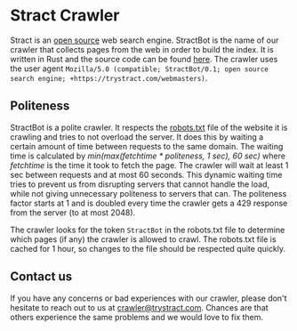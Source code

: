 # Stract Crawler
Stract is an [open source](https://github.com/StractOrg/stract/) web search engine. StractBot is the name of our crawler that collects pages from the web in order to build the index.
It is written in Rust and the source code can be found [here](https://github.com/StractOrg/stract/tree/main/core/src/crawler).
The crawler uses the user agent `Mozilla/5.0 (compatible; StractBot/0.1; open source search engine; +https://trystract.com/webmasters)`.

## Politeness
StractBot is a polite crawler. It respects the [robots.txt](https://en.wikipedia.org/wiki/Robots.txt) file of the website it is crawling and tries to not overload the server.
It does this by waiting a certain amount of time between requests to the same domain. The waiting time is calculated by *min(max(fetchtime * politeness, 1 sec), 60 sec)* where *fetchtime* is the time it took to fetch the page. The crawler will wait at least 1 sec between requests and at most 60 seconds.
This dynamic waiting time tries to prevent us from disrupting servers that cannot handle the load, while not giving unnecessary politeness to servers that can. The politeness factor starts at 1 and is doubled every time the crawler gets a 429 response from the server (to at most 2048).

The crawler looks for the token `StractBot` in the robots.txt file to determine which pages (if any) the crawler is allowed to crawl.
The robots.txt file is cached for 1 hour, so changes to the file should be respected quite quickly.

## Contact us
If you have any concerns or bad experiences with our crawler, please don't hesitate to reach out to us at [crawler@trystract.com](mailto:crawler@trystract.com). Chances are that others experience the same problems and we would love to fix them.
